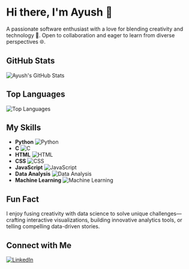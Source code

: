 # Hi there, I'm Ayush 👋
A passionate software enthusiast with a love for blending creativity and technology 🌟. Open to collaboration and eager to learn from diverse perspectives 🌐.

## GitHub Stats
![Ayush's GitHub Stats](https://github-readme-stats.vercel.app/api?username=Ayush-jk&show_icons=true&count_private=true&hide=prs&theme=radical)

## Top Languages
![Top Languages](https://github-readme-stats.vercel.app/api/top-langs/?username=Ayush-jk&layout=compact&theme=radical)

## My Skills
- **Python** ![Python](https://img.shields.io/badge/-Python-3776AB?style=flat&logo=python&logoColor=white)
- **C** ![C](https://img.shields.io/badge/-C-A8B9CC?style=flat&logo=c&logoColor=white)
- **HTML** ![HTML](https://img.shields.io/badge/-HTML-E34F26?style=flat&logo=html5&logoColor=white)
- **CSS** ![CSS](https://img.shields.io/badge/-CSS-1572B6?style=flat&logo=css3&logoColor=white)
- **JavaScript** ![JavaScript](https://img.shields.io/badge/-JavaScript-F7DF1E?style=flat&logo=javascript&logoColor=black)
- **Data Analysis** ![Data Analysis](https://img.shields.io/badge/-Data%20Analysis-009B77?style=flat&logo=python&logoColor=white)
- **Machine Learning** ![Machine Learning](https://img.shields.io/badge/-Machine%20Learning-F7DF1E?style=flat&logo=python&logoColor=black)

## Fun Fact
I enjoy fusing creativity with data science to solve unique challenges—crafting interactive visualizations, building innovative analytics tools, or telling compelling data-driven stories.

## Connect with Me
[![LinkedIn](https://img.shields.io/badge/-LinkedIn-0A66C2?style=flat&logo=linkedin&logoColor=white)](https://www.linkedin.com/in/ayush-pathak-459aa5286/)
